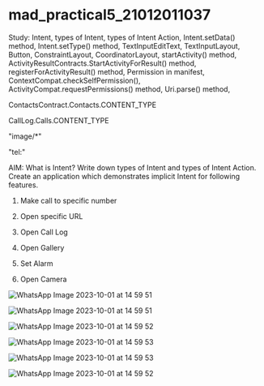 # mad_practical5_21012011037
Study: Intent, types of Intent, types of Intent Action, Intent.setData() method, Intent.setType() method, TextInputEditText, TextInputLayout, Button, ConstraintLayout, CoordinatorLayout, startActivity() method, ActivityResultContracts.StartActivityForResult() method, registerForActivityResult() method, Permission in manifest, ContextCompat.checkSelfPermission(), ActivityCompat.requestPermissions() method, Uri.parse() method, 

ContactsContract.Contacts.CONTENT_TYPE

CallLog.Calls.CONTENT_TYPE

"image/*"

"tel:"

<uses-permission android:name="android.permission.READ_CONTACTS" />

AIM: What is Intent? Write down types of Intent and types of Intent Action. Create an application which demonstrates implicit Intent for following features. 

1. Make call to specific number

2. Open specific URL

3. Open Call Log

4. Open Gallery

5. Set Alarm

6. Open Camera

![WhatsApp Image 2023-10-01 at 14 59 51](https://github.com/Vivekkanjiya/mad_practical5_21012011037/assets/98510847/21f8e03d-e7d7-424b-ba3e-197b84c11903)

![WhatsApp Image 2023-10-01 at 14 59 51](https://github.com/Vivekkanjiya/mad_practical5_21012011037/assets/98510847/a5ab1f13-d019-4a22-bbeb-e88c4a0a94bf)

![WhatsApp Image 2023-10-01 at 14 59 52](https://github.com/Vivekkanjiya/mad_practical5_21012011037/assets/98510847/25448528-545d-4ddb-84c9-46ce94f0ac2b)

![WhatsApp Image 2023-10-01 at 14 59 53](https://github.com/Vivekkanjiya/mad_practical5_21012011037/assets/98510847/9aadcb4a-cd1b-4a17-8374-090a3cccfdb2)

![WhatsApp Image 2023-10-01 at 14 59 53](https://github.com/Vivekkanjiya/mad_practical5_21012011037/assets/98510847/0df3382d-5b1d-4ba8-8522-0f0b50310f01)

![WhatsApp Image 2023-10-01 at 14 59 52](https://github.com/Vivekkanjiya/mad_practical5_21012011037/assets/98510847/134b82c3-c890-45b7-8368-085e9c65ff59)
